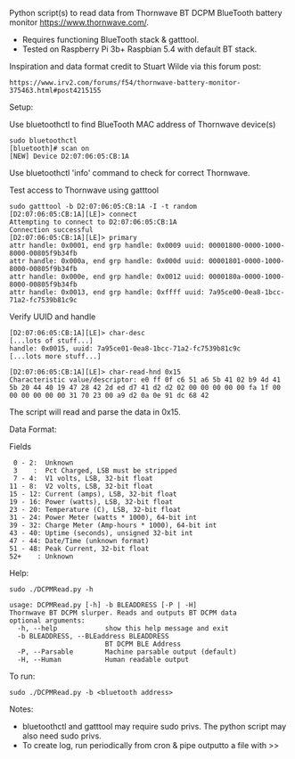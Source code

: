 Python script(s) to read data from Thornwave BT DCPM BlueTooth battery monitor <https://www.thornwave.com/>.

  * Requires functioning BlueTooth stack & gatttool.
  * Tested on Raspberry Pi 3b+ Raspbian 5.4 with default BT stack.

Inspiration and data format credit to Stuart Wilde via this forum post:

    https://www.irv2.com/forums/f54/thornwave-battery-monitor-375463.html#post4215155

Setup:

Use bluetoothctl to find BlueTooth MAC address of Thornwave device(s)
  
    sudo bluetoothctl
    [bluetooth]# scan on
    [NEW] Device D2:07:06:05:CB:1A
    
  Use bluetoothctl 'info' command to check for correct Thornwave.

  Test access to Thornwave using gatttool 

    sudo gatttool -b D2:07:06:05:CB:1A -I -t random
    [D2:07:06:05:CB:1A][LE]> connect
    Attempting to connect to D2:07:06:05:CB:1A
    Connection successful
    [D2:07:06:05:CB:1A][LE]> primary
    attr handle: 0x0001, end grp handle: 0x0009 uuid: 00001800-0000-1000-8000-00805f9b34fb
    attr handle: 0x000a, end grp handle: 0x000d uuid: 00001801-0000-1000-8000-00805f9b34fb
    attr handle: 0x000e, end grp handle: 0x0012 uuid: 0000180a-0000-1000-8000-00805f9b34fb
    attr handle: 0x0013, end grp handle: 0xffff uuid: 7a95ce00-0ea8-1bcc-71a2-fc7539b81c9c

  Verify UUID and handle

    [D2:07:06:05:CB:1A][LE]> char-desc
    [...lots of stuff...]
    handle: 0x0015, uuid: 7a95ce01-0ea8-1bcc-71a2-fc7539b81c9c
    [...lots more stuff...]

    [D2:07:06:05:CB:1A][LE]> char-read-hnd 0x15
    Characteristic value/descriptor: e0 ff 0f c6 51 a6 5b 41 02 b9 4d 41 5b 20 44 40 19 47 28 42 2d ed d7 41 d2 d2 02 00 00 00 00 00 fa 1f 00 00 00 00 00 00 31 70 23 00 a9 d2 0a 0e 91 dc 68 42

  The script will read and parse the data in 0x15.

Data Format:

  Fields
  
     0 - 2:  Unknown
     3    :  Pct Charged, LSB must be stripped
     7 - 4:  V1 volts, LSB, 32-bit float
    11 - 8:  V2 volts, LSB, 32-bit float
    15 - 12: Current (amps), LSB, 32-bit float
    19 - 16: Power (watts), LSB, 32-bit float
    23 - 20: Temperature (C), LSB, 32-bit float
    31 - 24: Power Meter (watts * 1000), 64-bit int
    39 - 32: Charge Meter (Amp-hours * 1000), 64-bit int
    43 - 40: Uptime (seconds), unsigned 32-bit int
    47 - 44: Date/Time (unknown format)
    51 - 48: Peak Current, 32-bit float
    52+    : Unknown

Help:

    sudo ./DCPMRead.py -h
    
    usage: DCPMRead.py [-h] -b BLEADDRESS [-P | -H]
    Thornwave BT DCPM slurper. Reads and outputs BT DCPM data
    optional arguments:
      -h, --help            show this help message and exit
      -b BLEADDRESS, --BLEaddress BLEADDRESS
                            BT DCPM BLE Address
      -P, --Parsable        Machine parsable output (default)
      -H, --Human           Human readable output

To run:

    sudo ./DCPMRead.py -b <bluetooth address>

Notes:

  * bluetoothctl and gatttool may require sudo privs. The python script may also need sudo privs.
  * To create log, run periodically from cron & pipe outputto a file with >>

